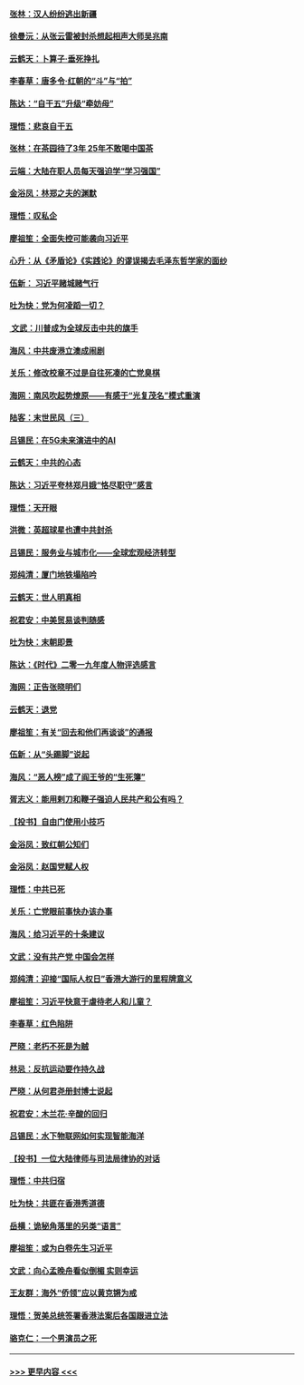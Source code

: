 #### [张林：汉人纷纷逃出新疆](../pages/nsc993/n11743530.md?t=12250655) 
#### [徐曼沅：从张云雷被封杀想起相声大师吴兆南](../pages/nsc993/n11741816.md?t=12250655) 
#### [云鹤天：卜算子‧垂死挣扎](../pages/nsc993/n11739956.md?t=12250655) 
#### [李春草：唐多令‧红朝的“斗”与“拍”](../pages/nsc993/n11739830.md?t=12250655) 
#### [陈达：“自干五”升级“牵妨母”](../pages/nsc993/n11739724.md?t=12250655) 
#### [理悟：悲哀自干五](../pages/nsc993/n11739547.md?t=12250655) 
#### [张林：在茶园待了3年 25年不敢喝中国茶](../pages/nsc993/n11739240.md?t=12250655) 
#### [云端：大陆在职人员每天强迫学“学习强国”](../pages/nsc993/n11738735.md?t=12250655) 
#### [金浴凤：林郑之夫的渊默](../pages/nsc993/n11737735.md?t=12250655) 
#### [理悟：叹私企](../pages/nsc993/n11737715.md?t=12250655) 
#### [廖祖笙：全面失控可能袭向习近平](../pages/nsc993/n11737704.md?t=12250655) 
#### [心升：从《矛盾论》《实践论》的谬误揭去毛泽东哲学家的面纱](../pages/nsc993/n11736962.md?t=12250655) 
#### [伍新： 习近平赌城赌气行](../pages/nsc993/n11736929.md?t=12250655) 
#### [吐为快：党为何凌蹈一切？](../pages/nsc993/n11736915.md?t=12250655) 
#### [ 文武：川普成为全球反击中共的旗手](../pages/nsc993/n11736882.md?t=12250655) 
#### [海风：中共废港立澳成闹剧](../pages/nsc993/n11735857.md?t=12250655) 
#### [关乐：修改校章不过是自往死凑的亡党臭棋](../pages/nsc993/n11735097.md?t=12250655) 
#### [海网：南风吹起势燎原——有感于“光复茂名”模式重演](../pages/nsc993/n11732308.md?t=12250655) 
#### [陆客：末世民风（三）](../pages/nsc993/n11732211.md?t=12250655) 
#### [吕锡民：在5G未来演进中的AI](../pages/nsc993/n11730010.md?t=12250655) 
#### [云鹤天：中共的心态](../pages/nsc993/n11729906.md?t=12250655) 
#### [陈达：习近平夸林郑月娥“恪尽职守”感言](../pages/nsc993/n11729881.md?t=12250655) 
#### [理悟：天开眼](../pages/nsc993/n11729699.md?t=12250655) 
#### [洪微：英超球星也遭中共封杀](../pages/nsc993/n11727243.md?t=12250655) 
#### [吕锡民：服务业与城市化——全球宏观经济转型](../pages/nsc993/n11725845.md?t=12250655) 
#### [郑纯清：厦门地铁塌陷吟](../pages/nsc993/n11725813.md?t=12250655) 
#### [云鹤天：世人明真相](../pages/nsc993/n11725621.md?t=12250655) 
#### [祝君安：中美贸易谈判随感](../pages/nsc993/n11725609.md?t=12250655) 
#### [吐为快：末朝即景](../pages/nsc993/n11723365.md?t=12250655) 
#### [陈达：《时代》二零一九年度人物评选感言](../pages/nsc993/n11723337.md?t=12250655) 
#### [海网：正告张晓明们](../pages/nsc993/n11723228.md?t=12250655) 
#### [云鹤天：退党](../pages/nsc993/n11723056.md?t=12250655) 
#### [廖祖笙：有关“回去和他们再谈谈”的通报](../pages/nsc993/n11722442.md?t=12250655) 
#### [伍新：从“头踢脚”说起](../pages/nsc993/n11722429.md?t=12250655) 
#### [海风：“恶人榜”成了阎王爷的“生死簿”](../pages/nsc993/n11722272.md?t=12250655) 
#### [胥志义：能用剌刀和鞭子强迫人民共产和公有吗？](../pages/nsc993/n11720569.md?t=12250655) 
#### [【投书】自由门使用小技巧](../pages/nsc993/n11720180.md?t=12250655) 
#### [金浴凤：致红朝公知们](../pages/nsc993/n11720563.md?t=12250655) 
#### [金浴凤：赵国党赋人权](../pages/nsc993/n11720533.md?t=12250655) 
#### [理悟：中共已死](../pages/nsc993/n11720233.md?t=12250655) 
#### [关乐：亡党眼前事快办该办事](../pages/nsc993/n11719160.md?t=12250655) 
#### [海风：给习近平的十条建议](../pages/nsc993/n11717616.md?t=12250655) 
#### [文武：没有共产党 中国会怎样](../pages/nsc993/n11717584.md?t=12250655) 
#### [郑纯清：迎接“国际人权日”香港大游行的里程牌意义](../pages/nsc993/n11717417.md?t=12250655) 
#### [廖祖笙：习近平快意于虐待老人和儿童？](../pages/nsc993/n11715313.md?t=12250655) 
#### [李春草：红色陷阱](../pages/nsc993/n11715029.md?t=12250655) 
#### [严晓：老朽不死是为贼](../pages/nsc993/n11712910.md?t=12250655) 
#### [林忌：反抗运动要作持久战](../pages/nsc993/n11712623.md?t=12250655) 
#### [严晓：从何君尧册封博士说起](../pages/nsc993/n11712465.md?t=12250655) 
#### [祝君安：木兰花·辛酸的回归](../pages/nsc993/n11712381.md?t=12250655) 
#### [吕锡民：水下物联网如何实现智能海洋](../pages/nsc993/n11711158.md?t=12250655) 
#### [【投书】一位大陆律师与司法局律协的对话](../pages/nsc993/n11709675.md?t=12250655) 
#### [理悟：中共归宿](../pages/nsc993/n11710059.md?t=12250655) 
#### [吐为快：共匪在香港秀道德](../pages/nsc993/n11709979.md?t=12250655) 
#### [岳横：诡秘角落里的另类“语言”](../pages/nsc993/n11709792.md?t=12250655) 
#### [廖祖笙：或为白卷先生习近平](../pages/nsc993/n11708330.md?t=12250655) 
#### [文武：向心孟晚舟看似倒楣 实则幸运](../pages/nsc993/n11708236.md?t=12250655) 
#### [王友群：海外“侨领”应以黄克锵为戒](../pages/nsc993/n11706176.md?t=12250655) 
#### [理悟：贺美总统签署香港法案后各国跟进立法](../pages/nsc993/n11706853.md?t=12250655) 
#### [骆克仁：一个男演员之死](../pages/nsc993/n11706677.md?t=12250655) 

----
#### [ >>> 更早内容 <<< ](../indexes/nsc993-earlier.md)
